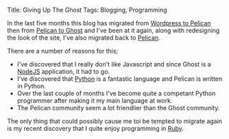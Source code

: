 Title: Giving Up The Ghost
Tags: Blogging, Programming

In the last five months this blog has migrated from [Wordpress to Pelican]({filename}/articles/goodbye_wordpress_hello_pelican.md) then from [Pelican to Ghost]({filename}/articles/came_back_haunted.md) and I've been at it again, along with redesigning the look of the site, I've also migrated back to [Pelican](http://www.getpelican.com).

There are a number of reasons for this;

* I've discovered that I really don't like Javascript and since Ghost is a [NodeJS](http://www.nodejs.org) application, it had to go.
* I've discovered that [Python](http://www.python.org) is a fantastic language and Pelican is written in Python.
* Over the last couple of months I've become quite a competant Python programmer after making it my main language at work.
* The Pelican community seem a lot friendlier than the Ghost community.

The only thing that could possibly cause me toi be tempted to migrate again is my recent discovery that I quite enjoy programming in [Ruby](https://www.ruby-lang.org).
